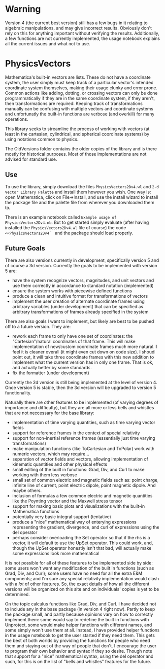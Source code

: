 # Warning
Version 4 (the current best version) still has a few bugs in it relating to algebraic manipulations, and may give incorrect results. Obviously don't rely on this for anything important without verifying the results. Additionally, a few functions are not currently implemented, the usage notebook explains all the current issues and what not to use.

# PhysicsVectors
Mathematica's built-in vectors are lists. These do not have a coordinate system, the user simply must keep track of a particular vector's intended coordinate system themselves, making their usage clunky and error prone. Common actions like adding, dotting, or crossing vectors can only be done programmatically if they are in the same coordinate system, if they aren't, then transformations are required. Keeping track of transformations manually can be confusing with multiple vectors and coordinate systems and unfortunatly the built-in functions are verbose (and overkill) for many operations. 

This library seeks to streamline the process of working with vectors (at least in the cartesian, cylindrical, and spherical coordinate systems) by using notations common to physics. 

The OldVersions folder contains the older copies of the library and is there mostly for historical purposes. Most of those implementations are not advised for standard use.

## Use
To use the library, simply download the files ```PhysicsVectors2Dv4.wl``` and ```2-d Vector Library Palette``` and install them however you wish. One way is: open Mathematica, click on File->Install, and use the install wizard to install the package file and the palette file from wherever you downloaded them to. 

There is an example notebook called ```Example usage of PhysicsVectors2Dv4.nb```. But to get started simply evaluate (after having installed the ```PhysicsVectors2Dv4.wl``` file of course) the code ```<<PhysicsVectors2Dv4` ``` and the package should load properly.

## Future Goals
There are also versions currently in development, specifically version 5 and of course a 3d version. Currently the goals to be implemented with version 5 are: 
* have the system recognize vectors, magnitudes, and unit vectors and use them correctly in accordance to standard notation (implemented)
* ensure the system works with piecewise defined functions
* produce a clean and intuitive format for transformations of vectors 
* implement the user creation of alternate coordinate frames using arbitrary variables (under development) that can be specified as arbitrary transformations of frames already specified in the system

There are also goals I want to implement, but likely are best to be pushed off to a future version. They are:
* rework each frame to only have one set of coordinates: the "Cartesian"/natural coordinates of that frame. This will make implementation of new/custom coordinate frames much more natural. I feel it is cleaner overall (it might even cut down on code size). I shoudl point out, it will take three coordinate frames with this new addition to implement what the current version has in only one frame. That is ok, and actually better by some standards.
* fix the formatter (under development)

Currently the 3d version is still being implemented at the level of version 4. Once version 5 is stable, then the 3d version will be upgraded to version 5 functionality. 

Naturally there are other features to be implemented (of varying degrees of importance and difficulty), but they are all more or less bells and whistles that are not neccessary for the base library:
* implementation of time varying quantities, such as time varying vector fields
* support for reference frames in the context of special relativity
* support for non-inertial reference frames (essentially just time varying transformations)
* make manipulation functions (like ToCartesian and ToPolar) work with numeric vectors, which may require...
* separation of vector fields and vectors, allowing implementation of kinematic quantities and other physical effects
* small editing of the built in functions: Grad, Div, and Curl to make working with them less verbose
* small set of common electric and magnetic fields such as: point charge, infinite line of current, point electric dipole, point magnetic dipole. And maybe others. 
* inclusion of formulas a few common electric and magnetic quantities like the Poynting vector and the Maxwell stress tensor
* support for making basic plots and visualizations with the built-in Mathematica functions
* potentially very basic integral support (tentative)
* produce a "nice" mathematical way of enterying expressions representing the gradient, divergence, and curl of expressions using the del operator
* perhaps consider overloading the Set operator so that if the rhs is a vector, it will default to use the UpSet operator. This could work, and, though the UpSet operator honestly isn't that bad, will actually make some expressions look more mathematical

It is not possible for all of these features to be implemented side by side: some users won't want any modification of the built in functions (such as Grad, Div, and Curl); some users have no need for all the extra E&M components; and I'm sure any special relativity implementation would clash with a *lot* of other features. So, the exact details of how all the different versions will be organized on this site and on individuals' copies is yet to be determined.

On the topic calculus functions like Grad, Div, and Curl. I have decided not to include any in the base package (in version 4 right now). Partly to keep the package small, and partly because opinions vary on how to correctly implement them: some would say to redefine the built in functions with Unprotect, some would make helper functions with different names, and some simply won't use them at all. Instead, I have provided helper functions in the usage notebook to get the user started if they need them. This gets the best of both worlds by providing the functions for people who need them and staying out of the way of people that don't. I encourage the user to program their own behavior and syntax if they so desire. Though note that support for a "nice" mathematical syntax, using the del operator and such, for this is on the list of "bells and whistles" features for the future.
